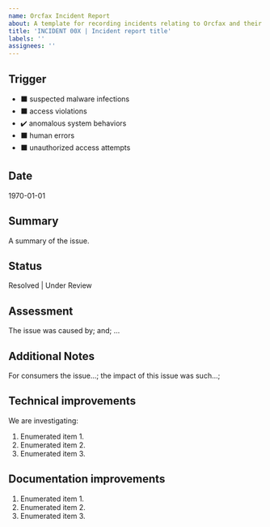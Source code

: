 ```yaml
---
name: Orcfax Incident Report
about: A template for recording incidents relating to Orcfax and their resulting assessment, impact, and resolution
title: 'INCIDENT 00X | Incident report title'
labels: ''
assignees: ''
---
```


<!-- Incident report template for Orcfax

NB. These <!--comment-sections will not render in the final issue report. Use the preview window to provide a view of the final report.

Keep in mind. Headers should be prefixed with '##' (H2) where the title of the issue is (H1).

Newlines should be used liberally, e.g. under headings, and before code-blocks.

Code-blocks should be marked with their syntax type, e.g.

```text
text here...
```

```json
json here...
```

GitHub issues use Markdown syntax, but some markdown rules such as line-wrapping are not observed and so line-breaks should be used sparingly, i.e. do not worry about line-length.
-->
## Trigger
<!-- Record the trigger for the incident.

The List is illustrated using UTF-8 characters over task-list  syntax due to limitations in the task list syntax in Issue  markdown that reflect "tasks completed" vs. the check-box use required here. Add a ✔️ to the relevant trigger and ⬛ to the remainder. -->

* ⬛ suspected malware infections
* ⬛ access violations
* ✔️ anomalous system behaviors
* ⬛ human errors
* ⬛ unauthorized access attempts

## Date
<!-- Date in ISO format. A timestamp is not required. -->

1970-01-01

## Summary
<!-- A summary of the issue. This can be as detailed as required. -->

A summary of the issue.

## Status
<!-- Valid status: 'Resolved'; 'Under Review'; delete as required. -->

Resolved | Under Review

## Assessment
<!-- An assessment of the issue and why it happened. -->

The issue was caused by; and; ...

## Additional Notes
<!-- Other factors that Orcfax consumers should consider, e.g. the impact of the issue; ways in which the consumer can counter the problem if it happens again, etc. -->

For consumers the issue...; the impact of this issue was such...;

## Technical improvements
<!-- Improvements that need to be made to the technical  stack.

Enumerated lists should be started after a blank line, and if numbered, each number should be 1.

E.g.

1. list item 1.
1. list item 2.
1. list item 3.

This will be rendered correctly in markdown and allows for easy edits to the list. -->

We are investigating:

1. Enumerated item 1.
1. Enumerated item 2.
1. Enumerated item 3.

## Documentation improvements
<!-- As per technical improvements but for documentation. -->

1. Enumerated item 1.
1. Enumerated item 2.
1. Enumerated item 3.
